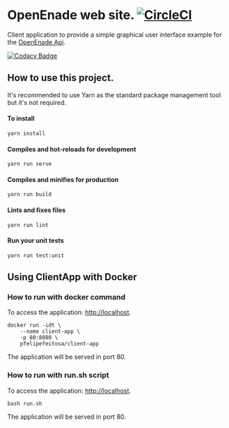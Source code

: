 # OpenEnade web site. [![CircleCI](https://circleci.com/gh/OpenEnade/ClientApp/tree/master.svg?style=svg)](https://circleci.com/gh/OpenEnade/ClientApp/tree/master)

Client application to provide a simple graphical user interface example for the [OpenEnade Api](https://github.com/OpenEnade/API).

[![Codacy Badge](https://api.codacy.com/project/badge/Grade/1e8cf44e489b45d1a9ac4770302ab06e)](https://app.codacy.com/app/paulofelipe.feitosa/OpenEnade-ClientApp?utm_source=github.com&utm_medium=referral&utm_content=OpenEnade/OpenEnade-ClientApp&utm_campaign=Badge_Grade_Dashboard)

## How to use this project.

It's recommended to use Yarn as the standard package management tool but it's not required.

#### To install  
```
yarn install
```
#### Compiles and hot-reloads for development
```
yarn run serve
```
#### Compiles and minifies for production
```
yarn run build
```
#### Lints and fixes files
```
yarn run lint
```
#### Run your unit tests
```
yarn run test:unit
```

## Using ClientApp with Docker

### How to run with docker command

To access the application: [http://localhost](http://localhost).
```
docker run -idt \
	--name client-app \
	-p 80:8080 \
	pfelipefeitosa/client-app
```

The application will be served in port 80.

### How to run with run.sh script

To access the application: [http://localhost](http://localhost).
```
bash run.sh
```

The application will be served in port 80.
